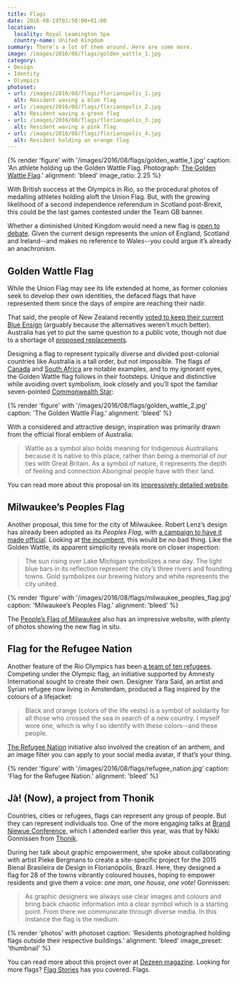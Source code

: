 ```yaml
---
title: Flags
date: 2016-08-19T01:50:00+01:00
location:
  locality: Royal Leamington Spa
  country-name: United Kingdom
summary: There’s a lot of them around. Here are some more.
image: /images/2016/08/flags/golden_wattle_1.jpg
category:
- Design
- Identity
- Olympics
photoset:
- url: /images/2016/08/flags/florianopolis_1.jpg
  alt: Resident waving a blue flag
- url: /images/2016/08/flags/florianopolis_2.jpg
  alt: Resident waving a green flag
- url: /images/2016/08/flags/florianopolis_3.jpg
  alt: Resident waving a pink flag
- url: /images/2016/08/flags/florianopolis_4.jpg
  alt: Resident holding an orange flag
---
```

{% render 'figure' with '/images/2016/08/flags/golden_wattle_1.jpg'
  caption: 'An athlete holding up the Golden Wattle Flag. Photograph: [The Golden Wattle Flag](http://www.goldenwattleflag.com).'
  alignment: 'bleed'
  image_ratio: 2.25
%}

With British success at the Olympics in Rio, so the procedural photos of medalling athletes holding aloft the Union Flag. But, with the growing likelihood of a second independence referendum in Scotland post-Brexit, this could be the last games contested under the Team GB banner.

Whether a diminished United Kingdom would need a new flag is [open to debate][1]. Given the current design represents the union of England, Scotland and Ireland--and makes no reference to Wales--you could argue it’s already an anachronism.

## Golden Wattle Flag

While the Union Flag may see its life extended at home, as former colonies seek to develop their own identities, the defaced flags that have represented them since the days of empire are reaching their nadir.

That said, the people of New Zealand recently [voted to keep their current Blue Ensign][2] (arguably because the alternatives weren’t much better). Australia has yet to put the same question to a public vote, though not due to a shortage of [proposed replacements][3].

Designing a flag to represent typically diverse and divided post-colonial countries like Australia is a tall order, but not impossible. The flags of [Canada][4] and [South Africa][5] are notable examples, and to my ignorant eyes, the Golden Wattle flag follows in their footsteps. Unique and distinctive while avoiding overt symbolism, look closely and you’ll spot the familiar seven-pointed [Commonwealth Star][6]:

{% render 'figure' with '/images/2016/08/flags/golden_wattle_2.jpg'
  caption: 'The Golden Wattle Flag.'
  alignment: 'bleed'
%}

With a considered and attractive design, inspiration was primarily drawn from the official floral emblem of Australia:

> Wattle as a symbol also holds meaning for Indigenous Australians because it is native to this place, rather than being a memorial of our ties with Great Britain. As a symbol of nature, it represents the depth of feeling and connection Aboriginal people have with their land.

You can read more about this proposal on its [impressively detailed website][7].

## Milwaukee’s Peoples Flag

Another proposal, this time for the city of Milwaukee. Robert Lenz’s design has already been adopted as its *Peoples Flag*, with [a campaign to have it made official][8]. Looking at [the incumbent][9], this would be no bad thing. Like the Golden Wattle, its apparent simplicity reveals more on closer inspection:

> The sun rising over Lake Michigan symbolizes a new day. The light blue bars in its reflection represent the city’s three rivers and founding towns. Gold symbolizes our brewing history and white represents the city united.

{% render 'figure' with '/images/2016/08/flags/milwaukee_peoples_flag.jpg'
  caption: 'Milwaukee’s Peoples Flag.'
  alignment: 'bleed'
%}

The [People’s Flag of Milwaukee][10] also has an impressive website, with plenty of photos showing the new flag in situ.

## Flag for the Refugee Nation

Another feature of the Rio Olympics has been [a team of ten refugees][11]. Competing under the Olympic flag, an initiative supported by Amnesty International sought to create their own. Designer Yara Said, an artist and Syrian refugee now living in Amsterdam, produced a flag inspired by the colours of a lifejacket:

> Black and orange (colors of the life vests) is a symbol of solidarity for all those who crossed the sea in search of a new country. I myself wore one, which is why I so identify with these colors--and these people.

[The Refugee Nation][12] initiative also involved the creation of an anthem, and an image filter you can apply to your social media avatar, if that’s your thing.

{% render 'figure' with '/images/2016/08/flags/refugee_nation.jpg'
  caption: 'Flag for the Refugee Nation.'
  alignment: 'bleed'
%}

## Jà! (Now), a project from Thonik

Countries, cities or refugees, flags can represent any group of people. But they can represent individuals too. One of the more engaging talks at [Brand Niewue Conference][13], which I attended earlier this year, was that by Nikki Gonnissen from [Thonik][14].

During her talk about graphic empowerment, she spoke about collaborating with artist Pieke Bergmans to create a site-specific project for the 2015 Bienal Brasileira de Design in Florianópolis, Brazil. Here, they designed a flag for 28 of the towns vibrantly coloured houses, hoping to empower residents and give them a voice: *one man, one house, one vote!* Gonnissen:

> As graphic designers we always use clear images and colours and bring back chaotic information into a clear symbol which is a starting point. From there we communicate through diverse media. In this instance the flag is the medium.

{% render 'photos' with photoset
  caption: 'Residents photographed holding flags outside their respective buildings.'
  alignment: 'bleed'
  image_preset: 'thumbnail'
%}

You can read more about this project over at [Dezeen magazine][15]. Looking for more flags? [Flag Stories][16] has you covered. Flags.

[1]: https://www.bbc.co.uk/news/magazine-25205017
[2]: https://www.theguardian.com/world/2016/mar/24/new-zealand-votes-to-keep-its-flag-in-referendum
[3]: https://en.wikipedia.org/wiki/List_of_proposed_Australian_flags
[4]: https://en.wikipedia.org/wiki/Flag_of_Canada
[5]: https://en.wikipedia.org/wiki/Flag_of_South_Africa
[6]: https://en.wikipedia.org/wiki/Commonwealth_Star
[7]: http://www.goldenwattleflag.com
[8]: http://milwaukeeflag.com/support
[9]: https://en.wikipedia.org/wiki/Flag_of_Milwaukee
[10]: http://milwaukeeflag.com
[11]: https://en.wikipedia.org/wiki/Refugee_Olympic_Team_at_the_2016_Summer_Olympics
[12]: http://www.therefugeenation.org
[13]: https://underconsideration.com/brandnieuweconference/
[14]: http://www.thonik.nl
[15]: http://www.dezeen.com/2015/09/03/thonik-creates-flags-based-brazilian-architecture-brazil-design-biennial-florianopolis
[16]: http://flagstories.co
